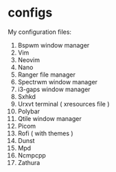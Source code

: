 # configs

My configuration files:
  
   1) Bspwm window manager
   2) Vim 
   3) Neovim
   4) Nano
   5) Ranger file manager
   6) Spectrwm window manager
   7) i3-gaps window manager
   8) Sxhkd
   9) Urxvt terminal ( xresources file )
   10) Polybar
   11) Qtile window manager
   12) Picom
   13) Rofi ( with themes )
   14) Dunst
   15) Mpd 
   16) Ncmpcpp
   17) Zathura
   
